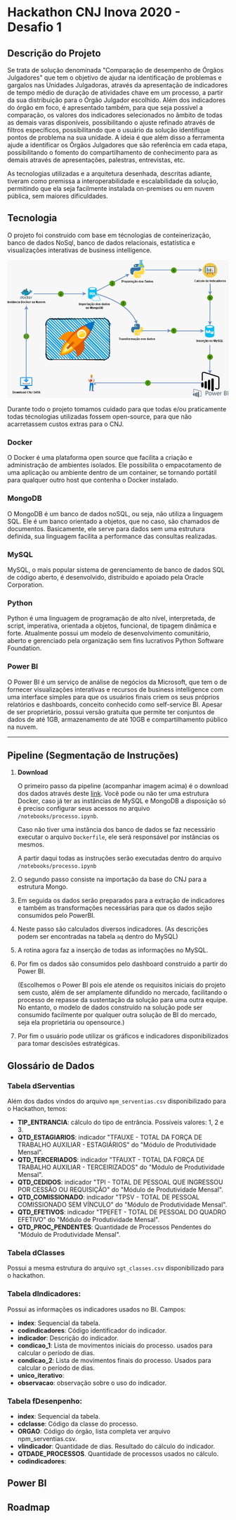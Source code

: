 # Hackathon CNJ Inova 2020 - Desafio 1

## Descrição do Projeto

Se trata de solução denominada "Comparação de desempenho de Órgãos Julgadores" que tem o objetivo de ajudar na identificação de problemas e gargalos nas Unidades Julgadoras, através da apresentação de indicadores de tempo médio de duração de atividades chave em um processo, a partir da sua distribuição para o Órgão Julgador escolhido. Além dos indicadores do órgão em foco, é apresentado também, para que seja possível a comparação, os valores dos indicadores selecionados no âmbito de todas as demais varas disponíveis, possibilitando o ajuste refinado através de filtros específicos, possibilitando que o usuário da solução identifique pontos de problema na sua unidade. A ideia é que além disso a ferramenta ajude a identificar os Órgãos Julgadores que são referência em cada etapa, possibilitando o fomento do compartilhamento de conhecimento para as demais através de apresentações, palestras, entrevistas, etc.

As tecnologias utilizadas e a arquitetura desenhada, descritas adiante, tiveram como premissa a interoperabilidade e escalabilidade da solução, permitindo que ela seja facilmente instalada on-premises ou em nuvem pública, sem maiores dificuldades.

## Tecnologia

O projeto foi construido com base em técnologias de conteinerização, banco de dados NoSql, banco de dados relacionais, estatística e visualizações interativas de business intelligence.

![diagrama](assets/img/diagram.jpeg)

Durante todo o projeto tomamos cuidado para que todas e/ou praticamente todas técnologias utilizadas fossem open-source, para que não acarretassem custos extras para o CNJ.

### Docker

O Docker é uma plataforma open source que facilita a criação e administração de ambientes isolados. Ele possibilita o empacotamento de uma aplicação ou ambiente dentro de um container, se tornando portátil para qualquer outro host que contenha o Docker instalado.

### MongoDB

O MongoDB é um banco de dados noSQL, ou seja, não utiliza a linguagem SQL. Ele é um banco orientado a objetos, que no caso, são chamados de documentos. Basicamente, ele serve para dados sem uma estrutura definida, sua linguagem facilita a performance das consultas realizadas.

### MySQL

MySQL, o mais popular sistema de gerenciamento de banco de dados SQL de código aberto, é desenvolvido, distribuído e apoiado pela Oracle Corporation.

### Python

Python é uma linguagem de programação de alto nível, interpretada, de script, imperativa, orientada a objetos, funcional, de tipagem dinâmica e forte. Atualmente possui um modelo de desenvolvimento comunitário, aberto e gerenciado pela organização sem fins lucrativos Python Software Foundation.

### Power BI

O Power BI é um serviço de análise de negócios da Microsoft, que tem o de fornecer visualizações interativas e recursos de business intelligence com uma interface simples para que os usuários finais criem os seus próprios relatórios e dashboards, conceito conhecido como self-service BI. Apesar de ser proprietário, possui versão gratuita que permite ter conjuntos de dados de até 1GB, armazenamento de até 10GB e compartilhamento público na nuvem.

------------

## Pipeline (Segmentação de Instruções)

1. **Download**

    O primeiro passo da pipeline (acompanhar imagem acima) é o download dos dados através deste [link](). Você pode ou não ter uma estrutura Docker,  caso já ter as instâncias de MySQL e MongoDB a disposição só é preciso configurar seus acessos no arquivo `/notebooks/processo.ipynb`.
    
    Caso não tiver uma instância dos banco de dados se faz necessário executar o arquivo `Dockerfile`, ele será responsável por instâncias os mesmos.

    A partir daqui todas as instruções serão executadas dentro do arquivo `/notebooks/processo.ipynb`

2. O segundo passo consiste na importação da base do CNJ para a estrutura Mongo.

3. Em seguida os dados serão preparados para a extração de indicadores e também as transformações necessárias para que os dados sejão consumidos pelo PowerBI.

4. Neste passo são calculados diversos indicadores. (As descrições podem ser encontradas na tabela `aq` dentro do MySQL)

5. A rotina agora faz a inserção de todas as informações no MySQL.

6. Por fim os dados são consumidos pelo dashboard construido a partir do Power BI.
    
    (Escolhemos o Power BI pois ele atende os requisitos iniciais do projeto sem custo, além de ser amplamente difundido no mercado, facilitando o processo de repasse da sustentação da solução para uma outra equipe. No entanto, o modelo de dados construído na solução pode ser consumido facilmente por qualquer outra solução de BI do mercado, seja ela proprietária ou opensource.)

7. Por fim o usuário pode utilizar os gráficos e indicadores disponibilizados para tomar descisões estratégicas.

## Glossário de Dados

### Tabela dServentias

Além dos dados vindos do arquivo `mpm_serventias.csv` disponibilizado para o Hackathon, temos: 

- **TIP_ENTRANCIA**: cálculo do tipo de entrância. Possíveis valores: 1, 2 e 3.
- **QTD_ESTAGIARIOS**: indicador "TFAUXE - TOTAL DA FORÇA DE TRABALHO AUXILIAR - ESTAGIÁRIOS" do "Módulo de Produtividade Mensal".
- **QTD_TERCERIADOS**: indicador "TFAUXT - TOTAL DA FORÇA DE TRABALHO AUXILIAR - TERCEIRIZADOS" do "Módulo de Produtividade Mensal".
- **QTD_CEDIDOS**: indicador "TPI - TOTAL DE PESSOAL QUE INGRESSOU POR CESSÃO OU REQUISIÇÃO" do "Módulo de Produtividade Mensal".
- **QTD_COMISSIONADO**: indicador "TPSV - TOTAL DE PESSOAL COMISSIONADO SEM VÍNCULO" do "Módulo de Produtividade Mensal".
- **QTD_EFETIVOS**: indicador "TPEFET - TOTAL DE PESSOAL DO QUADRO EFETIVO" do "Módulo de Produtividade Mensal".
- **QTD_PROC_PENDENTES**: Quantidade de Processos Pendentes do "Módulo de Produtividade Mensal".

### Tabela dClasses

Possui a mesma estrutura do arquivo `sgt_classes.csv` disponibilizado para o hackathon.

### Tabela dIndicadores:

Possui as informações os indicadores usados no BI. Campos:

- **index**: Sequencial da tabela.
- **codindicadores**: Código identificador do indicador.
- **indicador**: Descrição do indicador.
- **condicao_1**: Lista de movimentos iniciais do processo. usados para calcular o período de dias.
- **condicao_2**: Lista de movimentos finais do processo. Usados para calcular o período de dias.
- **unico_iterativo**:
- **observacao**: observação sobre o uso do indicador.

### Tabela fDesenpenho:

- **index**: Sequencial da tabela.
- **cdclasse**: Código da classe do processo.
- **ORGAO**: Código do órgão, lista completa ver arquivo npm_serventias.csv.
- **vlindicador**: Quantidade de dias. Resultado do cálculo do indicador.
- **QTDADE_PROCESSOS**. Quantidade de processos usados no cálculo.
- **codindicadores**:

## Power BI


## Roadmap
